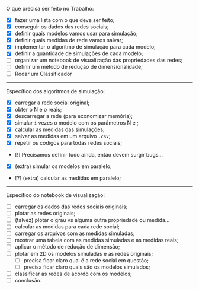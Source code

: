 O que precisa ser feito no Trabalho:

- [X] fazer uma lista com o que deve ser feito;
- [X] conseguir os dados das redes sociais;
- [X] definir quais modelos vamos usar para simulação;
- [X] definir quais medidas de rede vamos salvar;
- [X] implementar o algoritmo de simulação para cada modelo;
- [X] definir a quantidade de simulações de cada modelo;
- [ ] organizar um notebook de visualização das propriedades das redes;
- [ ] definir um método de redução de dimensionalidade;
- [ ] Rodar um Classificador

---

Específico dos algoritmos de simulação:

 - [x] carregar a rede social original;
 - [X] obter o N e o <k> reais;
 - [X] descarregar a rede (para economizar memória);
 - [X] simular `i` vezes o modelo com os parâmetros N e <k>;
 - [X] calcular as medidas das simulações;
 - [X] salvar as medidas em um arquivo `.csv`;
 - [X] repetir os códigos para todas redes sociais;
 - [!] Precisamos definir tudo ainda, então devem surgir bugs...
 - [X] (extra) simular os modelos em paralelo;
 - [?] (extra) calcular as medidas em paralelo;

---

Específico do notebook de visualização:

 - [ ] carregar os dados das redes sociais originais;
 - [ ] plotar as redes originais;
 - [ ] (talvez) plotar o grau vs alguma outra propriedade ou medida...
 - [ ] calcular as medidas para cada rede social;
 - [ ] carregar os arquivos com as medidas simuladas;
 - [ ] mostrar uma tabela com as medidas simuladas e as medidas reais;
 - [ ] aplicar o método de redução de dimensão;
 - [ ] plotar em 2D os modelos simuladas e as redes originais;
 	 - [ ] precisa ficar claro qual é a rede social em questão;
	 - [ ] precisa ficar claro quais são os modelos simulados;
 - [ ] classificar as redes de acordo com os modelos;
 - [ ] conclusão.
